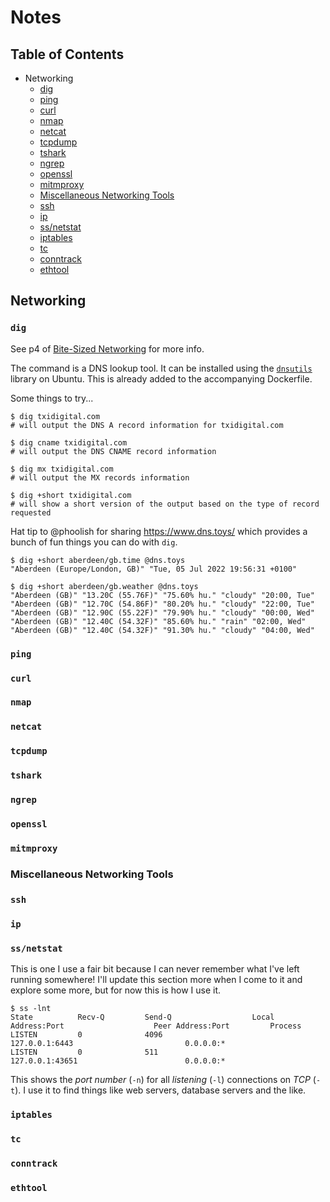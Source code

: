 # Notes

## Table of Contents

- Networking
  - [dig](#dig)
  - [ping](#ping)
  - [curl](#curl)
  - [nmap](#nmap)
  - [netcat](#netcat)
  - [tcpdump](#tcpdump)
  - [tshark](#tshark)
  - [ngrep](#ngrep)
  - [openssl](#openssl)
  - [mitmproxy](#mitmproxy)
  - [Miscellaneous Networking Tools](#miscellaneous-networking-tools)
  - [ssh](#ssh)
  - [ip](#ip)
  - [ss/netstat](#ss)
  - [iptables](#iptables)
  - [tc](#tc)
  - [conntrack](#conntrack)
  - [ethtool](#ethtool)

## Networking

### `dig`

See p4 of [Bite-Sized Networking](./README.md#inspiration) for more info.

The command is a DNS lookup tool. It can be installed using the [`dnsutils`](https://packages.ubuntu.com/jammy/net/dnsutils) library on Ubuntu. This is already added to the accompanying Dockerfile.

Some things to try...

```shell
$ dig txidigital.com
# will output the DNS A record information for txidigital.com

$ dig cname txidigital.com
# will output the DNS CNAME record information

$ dig mx txidigital.com
# will output the MX records information

$ dig +short txidigital.com
# will show a short version of the output based on the type of record requested
```

Hat tip to @phoolish for sharing https://www.dns.toys/ which provides a bunch of fun things you can do with `dig`.

```shell
$ dig +short aberdeen/gb.time @dns.toys
"Aberdeen (Europe/London, GB)" "Tue, 05 Jul 2022 19:56:31 +0100"

$ dig +short aberdeen/gb.weather @dns.toys
"Aberdeen (GB)" "13.20C (55.76F)" "75.60% hu." "cloudy" "20:00, Tue"
"Aberdeen (GB)" "12.70C (54.86F)" "80.20% hu." "cloudy" "22:00, Tue"
"Aberdeen (GB)" "12.90C (55.22F)" "79.90% hu." "cloudy" "00:00, Wed"
"Aberdeen (GB)" "12.40C (54.32F)" "85.60% hu." "rain" "02:00, Wed"
"Aberdeen (GB)" "12.40C (54.32F)" "91.30% hu." "cloudy" "04:00, Wed"
```

### `ping`

### `curl`

### `nmap`

### `netcat`

### `tcpdump`

### `tshark`

### `ngrep`

### `openssl`

### `mitmproxy`

### Miscellaneous Networking Tools

### `ssh`

### `ip`

### `ss/netstat`

This is one I use a fair bit because I can never remember what I've left running somewhere! I'll update this section more when I come to it and explore some more, but for now this is how I use it.

```shell
$ ss -lnt
State          Recv-Q         Send-Q                  Local Address:Port                    Peer Address:Port         Process         
LISTEN         0              4096                        127.0.0.1:6443                         0.0.0.0:*                            
LISTEN         0              511                         127.0.0.1:43651                        0.0.0.0:*
```

This shows the _port number_ (`-n`) for all _listening_ (`-l`) connections on _TCP_ (`-t`). I use it to find things like web servers, database servers and the like.

### `iptables`

### `tc`

### `conntrack`

### `ethtool`
